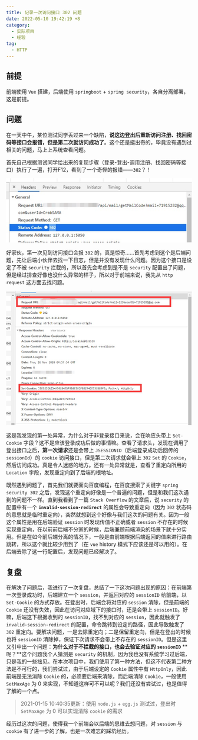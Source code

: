 ```yaml
---
title: 记录一次访问接口 302 问题
date: 2022-05-10 19:42:19 +8
category:
  - 实际项目
  - 经验
tag:
  - HTTP
---
```


## 前提

前端使用 `Vue` 搭建，后端使用 `springboot` + `spring security`，各自分离部署，这是前提。

## 问题

在一天中午，某位测试同学丢过来一个缺陷，**说这边登出后重新访问注册、找回密码等接口会报错，但是第二次就访问成功了**。这个还是挺出奇的，毕竟没有遇到过相关的问题，马上上系统查看问题。

首先自己根据测试同学给出来的复现步骤（登录-登出-调用注册、找回密码等接口）执行了一遍，打开F12，看到了一个奇怪的报错——`302`？！

![image-20220510193846273](./img/image-20220510193846273.png)

好家伙，第一次见到访问接口会报 `302` 的，真是惊奇……首先考虑到这个是后端问题，先让后端小伙伴去找一下日志，但是并没有发现什么问题。因为这个接口是设定了不被 `security` 拦截的，所以首先会考虑到是不是 `security` 配置出了问题，但是经过排查好像也没什么异常的样子，所以对于前端来说，我先从 `http request` 这方面去找问题。

![image-20220510193903560](./img/image-20220510193903560.png)

这是我发现的第一处异常，为什么对于非登录接口来说，会在响应头带上 `Set-Cookie` 字段？这不是应该登录成功后做的事情嘛。查看了请求头，发现在调用了登出接口之后，**第一次请求**还是会带上 `JSESSIONID`（后端登录成功后回传的 `sessionId`）的 `cookie` 访问接口，但是第二次请求就会带上 `302` `Set` 的 `Cookie`，然后访问成功。真是令人迷惑的地方。还有一处异常就是，查看了重定向所用的 `Location` 字段，发现重定向到了后端的根地址。

既然遇到问题了，首先我们就要面向百度编程，在百度搜索了关键字 `spring security 302` 之后，发现这个重定向好像是一个普遍的问题，但是和我们这次遇到的问题不一样。直到我看到了一篇 `Stack Overflow` 的文章后，说 `security` 的配置中有一个 **`invalid-session-redirect`** 的属性会导致重定向（因为 `302` 状态码的意思就是临时重定向），突然就想到这个好像与我们这次的问题有关。因为一般这个属性是用在后端验证 `session` 时发现传值不正确或者 `session` 不存在的时候实现重定向，在以前前后端不分家的时候，后端兼顾前端渲染的场景下就十分实用。但是在如今前后端分离的情况下，一般是由前端根据后端返回的值来进行路由跳转，所以这个就比较少用到了（在 `vue` history 模式下应该还是可以用的）。在后端去除了这一行配置后，发现问题已经解决了。

##  复盘

在解决了问题后，我进行了一次复盘，总结了一下这次问题出现的原因：在前端第一次登录成功时，后端建立一个 `session`，并返回对应的 `sessionID` 给前端，以 `Set-Cookie` 的方式存放。在登出时，后端会将对应的 `session` 清除，但是前端的 `Cookie` 还没有失效，因此在访问对应域下的接口时，还是会带上 `sessionID`。好嘛，后端这下根据收到的 `sessionID`，找不到对应的 `session`，因此就触发了 `invalid-session-redirect` 的配置，命令跳转到设定的路径，因此导致触发了 `302` 重定向。要解决问题，一是去除重定向；二是保留重定向，但是在登出的时候也将 `sessionID` 清除掉，保证下次请求不会带上不存在的 `sessionID`。但是这里又引申出一个问题：**为什么对于不拦截的接口，也会去验证对应的** **`sessionID`** **呢？**这个问题我个人猜测是 `security` 的机制，因为我也没有系统学习过后端，只是我的一些拙见。在本次项目中，我们使用了第一种方法，但这不代表第二种方法是不可行的，我们尝试过，由于后端设定的 `Cookie` 属性中有 `HttpOnly`，因此前端是无法消除 `Cookie` 的，必须要后端来清除，而后端清除 `Cookie`，一般使用 `SetMaxAge` 为 0 来实现，不知道这样可不可以呢？我们还没有尝试过，也是值得了解的一个点。

> 2021-01-15 10:40:35更新：使用 `node.js` + `egg.js` 测试过，登出时 `SetMaxAge` 为 0 可以实现清除 `cookie` 的需求

经历过这次的问题，使得我一个前端会以后端的思维去想问题，对 `session` 与 `cookie` 有了进一步的了解，也是一次难忘的踩坑经历。